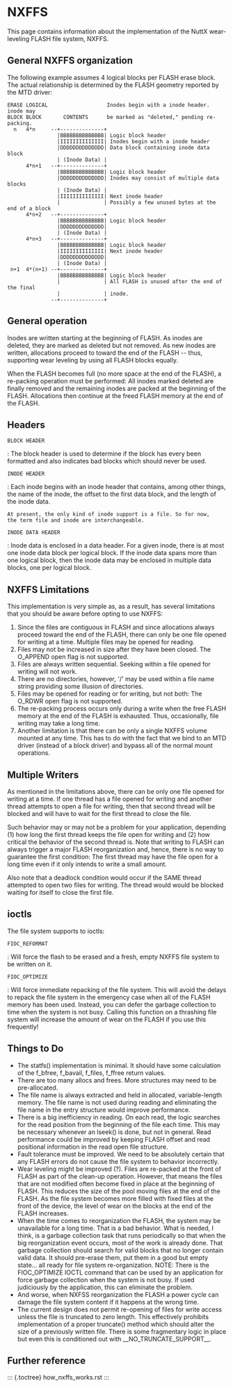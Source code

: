 NXFFS
=====

This page contains information about the implementation of the NuttX
wear-leveling FLASH file system, NXFFS.

General NXFFS organization
--------------------------

The following example assumes 4 logical blocks per FLASH erase block.
The actual relationship is determined by the FLASH geometry reported by
the MTD driver:

    ERASE LOGICAL                   Inodes begin with a inode header.  inode may
    BLOCK BLOCK       CONTENTS      be marked as "deleted," pending re-packing.
      n   4*n     --+--------------+
                    |BBBBBBBBBBBBBB| Logic block header
                    |IIIIIIIIIIIIII| Inodes begin with a inode header
                    |DDDDDDDDDDDDDD| Data block containing inode data block
                    | (Inode Data) |
          4*n+1   --+--------------+
                    |BBBBBBBBBBBBBB| Logic block header
                    |DDDDDDDDDDDDDD| Inodes may consist of multiple data blocks
                    | (Inode Data) |
                    |IIIIIIIIIIIIII| Next inode header
                    |              | Possibly a few unused bytes at the end of a block
          4*n+2   --+--------------+
                    |BBBBBBBBBBBBBB| Logic block header
                    |DDDDDDDDDDDDDD|
                    | (Inode Data) |
          4*n+3   --+--------------+
                    |BBBBBBBBBBBBBB| Logic block header
                    |IIIIIIIIIIIIII| Next inode header
                    |DDDDDDDDDDDDDD|
                    | (Inode Data) |
     n+1  4*(n+1) --+--------------+
                    |BBBBBBBBBBBBBB| Logic block header
                    |              | All FLASH is unused after the end of the final
                    |              | inode.
                  --+--------------+

General operation
-----------------

Inodes are written starting at the beginning of FLASH. As inodes are
deleted, they are marked as deleted but not removed. As new inodes are
written, allocations proceed to toward the end of the FLASH \-- thus,
supporting wear leveling by using all FLASH blocks equally.

When the FLASH becomes full (no more space at the end of the FLASH), a
re-packing operation must be performed: All inodes marked deleted are
finally removed and the remaining inodes are packed at the beginning of
the FLASH. Allocations then continue at the freed FLASH memory at the
end of the FLASH.

Headers
-------

`BLOCK HEADER`

:   The block header is used to determine if the block has every been
    formatted and also indicates bad blocks which should never be used.

`INODE HEADER`

:   Each inode begins with an inode header that contains, among other
    things, the name of the inode, the offset to the first data block,
    and the length of the inode data.

    At present, the only kind of inode support is a file. So for now,
    the term file and inode are interchangeable.

`INODE DATA HEADER`

:   Inode data is enclosed in a data header. For a given inode, there is
    at most one inode data block per logical block. If the inode data
    spans more than one logical block, then the inode data may be
    enclosed in multiple data blocks, one per logical block.

NXFFS Limitations
-----------------

This implementation is very simple as, as a result, has several
limitations that you should be aware before opting to use NXFFS:

1.  Since the files are contiguous in FLASH and since allocations always
    proceed toward the end of the FLASH, there can only be one file
    opened for writing at a time. Multiple files may be opened for
    reading.
2.  Files may not be increased in size after they have been closed. The
    O\_APPEND open flag is not supported.
3.  Files are always written sequential. Seeking within a file opened
    for writing will not work.
4.  There are no directories, however, \'/\' may be used within a file
    name string providing some illusion of directories.
5.  Files may be opened for reading or for writing, but not both: The
    O\_RDWR open flag is not supported.
6.  The re-packing process occurs only during a write when the free
    FLASH memory at the end of the FLASH is exhausted. Thus,
    occasionally, file writing may take a long time.
7.  Another limitation is that there can be only a single NXFFS volume
    mounted at any time. This has to do with the fact that we bind to an
    MTD driver (instead of a block driver) and bypass all of the normal
    mount operations.

Multiple Writers
----------------

As mentioned in the limitations above, there can be only one file opened
for writing at a time. If one thread has a file opened for writing and
another thread attempts to open a file for writing, then that second
thread will be blocked and will have to wait for the first thread to
close the file.

Such behavior may or may not be a problem for your application,
depending (1) how long the first thread keeps the file open for writing
and (2) how critical the behavior of the second thread is. Note that
writing to FLASH can always trigger a major FLASH reorganization and,
hence, there is no way to guarantee the first condition: The first
thread may have the file open for a long time even if it only intends to
write a small amount.

Also note that a deadlock condition would occur if the SAME thread
attempted to open two files for writing. The thread would would be
blocked waiting for itself to close the first file.

ioctls
------

The file system supports to ioctls:

`FIOC_REFORMAT`

:   Will force the flash to be erased and a fresh, empty NXFFS file
    system to be written on it.

`FIOC_OPTIMIZE`

:   Will force immediate repacking of the file system. This will avoid
    the delays to repack the file system in the emergency case when all
    of the FLASH memory has been used. Instead, you can defer the
    garbage collection to time when the system is not busy. Calling this
    function on a thrashing file system will increase the amount of wear
    on the FLASH if you use this frequently!

Things to Do
------------

-   The statfs() implementation is minimal. It should have some
    calculation of the f\_bfree, f\_bavail, f\_files, f\_ffree return
    values.
-   There are too many allocs and frees. More structures may need to be
    pre-allocated.
-   The file name is always extracted and held in allocated,
    variable-length memory. The file name is not used during reading and
    eliminating the file name in the entry structure would improve
    performance.
-   There is a big inefficiency in reading. On each read, the logic
    searches for the read position from the beginning of the file each
    time. This may be necessary whenever an lseek() is done, but not in
    general. Read performance could be improved by keeping FLASH offset
    and read positional information in the read open file structure.
-   Fault tolerance must be improved. We need to be absolutely certain
    that any FLASH errors do not cause the file system to behavior
    incorrectly.
-   Wear leveling might be improved (?). Files are re-packed at the
    front of FLASH as part of the clean-up operation. However, that
    means the files that are not modified often become fixed in place at
    the beginning of FLASH. This reduces the size of the pool moving
    files at the end of the FLASH. As the file system becomes more
    filled with fixed files at the front of the device, the level of
    wear on the blocks at the end of the FLASH increases.
-   When the time comes to reorganization the FLASH, the system may be
    unavailable for a long time. That is a bad behavior. What is needed,
    I think, is a garbage collection task that runs periodically so that
    when the big reorganization event occurs, most of the work is
    already done. That garbage collection should search for valid blocks
    that no longer contain valid data. It should pre-erase them, put
    them in a good but empty state\... all ready for file system
    re-organization. NOTE: There is the FIOC\_OPTIMIZE IOCTL command
    that can be used by an application for force garbage collection when
    the system is not busy. If used judiciously by the application, this
    can eliminate the problem.
-   And worse, when NXFSS reorganization the FLASH a power cycle can
    damage the file system content if it happens at the wrong time.
-   The current design does not permit re-opening of files for write
    access unless the file is truncated to zero length. This effectively
    prohibits implementation of a proper truncate() method which should
    alter the size of a previously written file. There is some
    fragmentary logic in place but even this is conditioned out with
    \_\_NO\_TRUNCATE\_SUPPORT\_\_.

Further reference
-----------------

::: {.toctree}
how\_nxffs\_works.rst
:::
